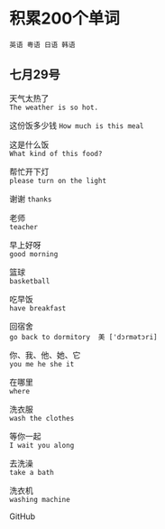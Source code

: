 # 积累200个单词
    英语 粤语 日语 韩语  
## 七月29号
天气太热了  
`The weather is so hot.`  

这份饭多少钱 
`How much is this meal`

这是什么饭  
`What kind of this food?`

帮忙开下灯  
`please turn on the light ` 

谢谢 
`thanks`

老师  
`teacher`

早上好呀  
`good morning`

篮球  
`basketball`

吃早饭  
`have breakfast`

回宿舍  
`go back to dormitory  美 ['dɔrmətɔri]`

你、我、他、她、它  
`you me he she it`

在哪里  
`where`

洗衣服  
`wash the clothes`

等你一起  
`I wait you along`

去洗澡  
`take a bath`

洗衣机  
`washing machine`

GitHub
